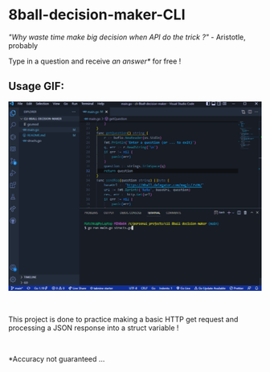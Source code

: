 # 8ball-decision-maker-CLI
_"Why waste time make big decision when API do the trick ?"_ - Aristotle, probably

Type in a question and receive _an answer*_ for free !

## Usage GIF:

![usage](8ballCLI.gif)

<br>

This project is done to practice making a basic HTTP get request and processing a JSON response into a struct variable !

<br>

*Accuracy not guaranteed ... 